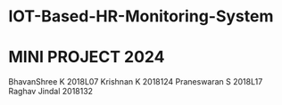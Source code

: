 # IOT-Based-HR-Monitoring-System
# MINI PROJECT 2024
BhavanShree K 2018L07
Krishnan K 2018124
Praneswaran S 2018L17
Raghav Jindal 2018132 
